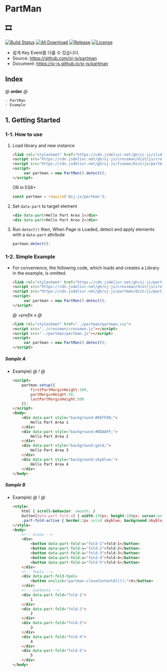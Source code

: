 # PartMan
## 🎞️
[![Build Status](https://travis-ci.org/sj-js/partman.svg?branch=master)](https://travis-ci.org/sj-js/partman)
[![All Download](https://img.shields.io/github/downloads/sj-js/partman/total.svg)](https://github.com/sj-js/partman/releases)
[![Release](https://img.shields.io/github/release/sj-js/partman.svg)](https://github.com/sj-js/partman/releases)
[![License](https://img.shields.io/github/license/sj-js/partman.svg)](https://github.com/sj-js/partman/releases)

- 쉽게 Key Event를 다룰 수 있습니다.
- Source: https://github.com/sj-js/partman
- Document: https://sj-js.github.io/sj-js/partman



## Index
*@* **order** *@*
```
- PartMan
- Example
```



## 1. Getting Started

### 1-1. How to use

1. Load library and new instance
    ```html
    <link rel="stylesheet" href="https://cdn.jsdelivr.net/gh/sj-js/slideman/dist/css/slideman.css">
    <script src="https://cdn.jsdelivr.net/gh/sj-js/crossman/dist/js/crossman.js"></script>
    <script src="https://cdn.jsdelivr.net/gh/sj-js/fixman/dist/js/partman.js"></script>
    <script>
         var partman = new PartMan().detect();
    </script>
    ```  
    OR in ES6+
    ```js
    const partman = require('@sj-js/partman');
    ```
   
2. Set `data-part` to target element   
   ```html
   <div data-part>Hello Part Area 1</div>
   <div data-part>Hello Part Area 2</div>
   ```
   
3. Run `detect()` then, When Page is Loaded, detect and apply elements with a `data-part` attribute    
   ```js
   partman.detect();
   ```



### 1-2. Simple Example
- For convenience, the following code, which loads and creates a Library in the example, is omitted.
    ```html
    <link rel="stylesheet" href="https://cdn.jsdelivr.net/gh/sj-js/partman/dist/css/partman.css">
    <script src="https://cdn.jsdelivr.net/gh/sj-js/crossman/dist/js/crossman.js"></script>
    <script src="https://cdn.jsdelivr.net/gh/sj-js/partman/dist/js/partman.js"></script>
    <script>
         var partman = new PartMan().detect();
    </script>
    ```
  
    *@* *+prefix* *x* *@* 
    ```html
    <link rel="stylesheet" href="../partman/partman.css">
    <script src="../crossman/crossman.js"></script>
    <script src="../partman/partman.js"></script>
    <script>
         var partman = new PartMan().detect();
    </script>
    ```    

##### Sample A
- Example)
    *@* *!* *@*
    ```html
    <script>
        partman.setup({
            firstPartMarginHeight:100,
            partMarginHeight:50,
            lastPartMarginHeight:500            
        });
    </script>
    <body>
        <div data-part style="background:#EEFF88;">
            Hello Part Area 1
        </div>
        <div data-part style="background:#DDAAFF;">
            Hello Part Area 2
        </div>
        <div data-part style="background:gold;">
            Hello Part Area 3
        </div>
        <div data-part style="background:skyblue;">
            Hello Part Area 4
        </div>
    </body>
    ``` 

##### Sample B
- Example)
    *@* *!* *@*
    ```html
    <style>
        html { scroll-behavior: smooth; }
        button[data-part-fold-a] { width:150px; height:100px; cursor:pointer; }
        .part-fold-active { border:2px solid skyblue; background:skyblue; }                
    </style>
    <body>
        <!-- Icons -->
        <div>
            <button data-part-fold-a="fold-1">fold-1</button>
            <button data-part-fold-a="fold-2">fold-2</button>
            <button data-part-fold-a="fold-3">fold-3</button>
            <button data-part-fold-a="fold-4">fold-4</button>
            <button data-part-fold-a="fold-5">fold-5</button>
        </div>
        <!-- Tools -->
        <div data-part-fold-tool>
            <button onclick="partman.closeContentAll();">X</button>
        </div>  
        <!-- Contents -->
        <div data-part-fold="fold-1">
            1
        </div>
        <div data-part-fold="fold-2">
            2     
        </div>
        <div data-part-fold="fold-3">
            3
        </div>
        <div data-part-fold="fold-4">
            4
        </div>
        <div data-part-fold="fold-5">
            5
        </div> 
    </body>

    ``` 